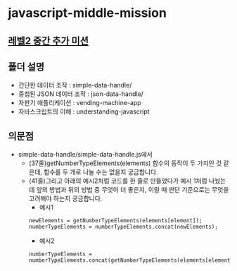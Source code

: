 # javascript-middle-mission
## [레벨2 중간 추가 미션](https://nextstep.camp/courses/-Kv05nt2H14q-C4t92uz/-KvSbAd9YMrVFFDABQg7/lessons)
## 폴더 설명
- 간단한 데이터 조작 : simple-data-handle/
- 중첩된 JSON 데이터 조작 : json-data-handle/
- 자판기 애플리케이션 : vending-machine-app
- 자바스크립트의 이해 : understanding-javascript
## 의문점
- simple-data-handle/simple-data-handle.js에서
	- (37줄)getNumberTypeElements(elements) 함수의 동작이 두 가지인 것 같은데, 함수를 두 개로 나눌 수는 없을지 궁금합니다.
	- (41줄)그리고 아래의 예시2처럼 코드를 한 줄로 만들었다가 예시 1처럼 나눴는데 앞의 방법과 뒤의 방법 중 무엇이 더 좋은지, 이럴 때 판단 기준으로는 무엇을 고려해야 하는지 궁금합니다.
		- 예시1
		~~~
		newElements = getNumberTypeElements(elements[element]);
		numberTypeElements = numberTypeElements.concat(newElements);
		~~~
		- 예시2
		~~~
		numberTypeElements = numberTypeElements.concat(getNumberTypeElements(elements[element]);
		~~~
